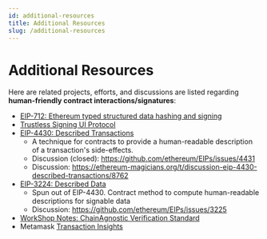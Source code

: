 ```yaml
---
id: additional-resources
title: Additional Resources
slug: /additional-resources
---
```


# Additional Resources

Here are related projects, efforts, and discussions are listed regarding **human-friendly contract interactions/signatures**:

- [EIP-712: Ethereum typed structured data hashing and signing](https://eips.ethereum.org/EIPS/eip-712)
- [Trustless Signing UI Protocol](https://github.com/ethereum/EIPs/issues/719)
- [EIP-4430: Described Transactions](https://eips.ethereum.org/EIPS/eip-4430)
  - A technique for contracts to provide a human-readable description of a transaction's side-effects.
  - Discussion (closed): https://github.com/ethereum/EIPs/issues/4431
  - Discussion: https://ethereum-magicians.org/t/discussion-eip-4430-described-transactions/8762
- [EIP-3224: Described Data](https://eips.ethereum.org/EIPS/eip-3224)
  - Spun out of EIP-4430. Contract method to compute human-readable descriptions for signable data
  - Discussion: https://github.com/ethereum/EIPs/issues/3225
- [WorkShop Notes: ChainAgnostic Verification Standard](https://github.com/ChainAgnostic/AMS-CASA-gathering/issues/20)
- Metamask [Transaction Insights](https://metamask.zendesk.com/hc/en-us/articles/4412543412123-Transaction-Insight)
